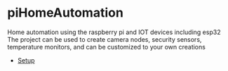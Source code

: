 # piHomeAutomation
Home automation using the raspberry pi and IOT devices including esp32
The project can be used to create camera nodes, security sensors, temperature monitors, and can be customized to your own creations
<ul>
   <li><a href="documents/setup.html">Setup</a></li>
</ul>
